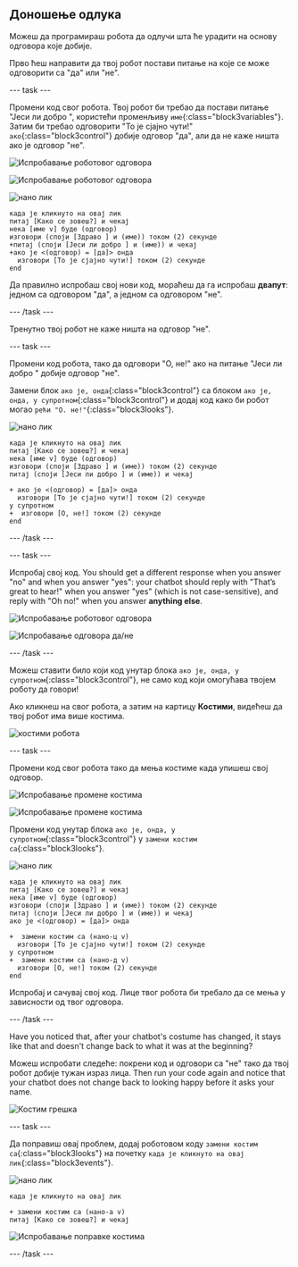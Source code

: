 ## Доношење одлука

Можеш да програмираш робота да одлучи шта ће урадити на основу одговора које добије.

Прво ћеш направити да твој робот постави питање на које се може одговорити са "да" или "не".

\--- task \---

Промени код свог робота. Твој робот би требао да постави питање "Јеси ли добро ", користећи променљиву `име`{:class="block3variables"}. Затим би требао одговорити "То је сјајно чути!" `ако`{:class="block3control"} добије одговор "да", али да не каже ништа ако је одговор "не".

![Испробавање роботовог одговора](images/chatbot-if-test1-annotated.png)

![Испробавање роботовог одговора](images/chatbot-if-test2.png)

![нано лик](images/nano-sprite.png)

```blocks3
када је кликнуто на овај лик
питај [Како се зовеш?] и чекај
нека [име v] буде (одговор)
изговори (споји [Здраво ] и (име)) током (2) секунде
+питај (споји [Јеси ли добро ] и (име)) и чекај
+ако је <(одговор) = [да]> онда 
  изговори [То је сјајно чути!] током (2) секунде
end
```

Да правилно испробаш свој нови код, мораћеш да га испробаш **двапут**: једном са одговором "да", а једном са одговором "не".

\--- /task \---

Тренутно твој робот не каже ништа на одговор "не".

\--- task \---

Промени код робота, тако да одговори "О, не!" ако на питање "Јеси ли добро " добије одговор "не".

Замени блок `ако је, онда`{:class="block3control"} са блоком `ако је, онда, у супротном`{:class="block3control"} и додај код како би робот могао `рећи "О. не!"`{:class="block3looks"}.

![нано лик](images/nano-sprite.png)

```blocks3
када је кликнуто на овај лик
питај [Како се зовеш?] и чекај
нека [име v] буде (одговор)
изговори (споји [Здраво ] и (име)) током (2) секунде
питај (споји [Јеси ли добро ] и (име)) и чекај

+ ако је <(одговор) = [да]> онда 
  изговори [То је сјајно чути!] током (2) секунде
у супротном 
+  изговори [О, не!] током (2) секунде
end
```

\--- /task \---

\--- task \---

Испробај свој код. You should get a different response when you answer "no" and when you answer "yes": your chatbot should reply with "That’s great to hear!" when you answer "yes" (which is not case-sensitive), and reply with "Oh no!" when you answer **anything else**.

![Испробавање роботовог одговора](images/chatbot-if-test2.png)

![Испробавање одговора да/не](images/chatbot-if-else-test.png)

\--- /task \---

Можеш ставити било који код унутар блока `ако је, онда, у супротном`{:class="block3control"}, не само код који омогућава твојем роботу да говори!

Ако кликнеш на свог робота, а затим на картицу **Костими**, видећеш да твој робот има више костима.

![костими робота](images/chatbot-costume-view-annotated.png)

\--- task \---

Промени код свог робота тако да мења костиме када упишеш свој одговор.

![Испробавање промене костима](images/chatbot-costume-test1.png)

![Испробавање промене костима](images/chatbot-costume-test2.png)

Промени код унутар блока `ако је, онда, у супротном`{:class="block3control"} у `замени костим са`{:class="block3looks"}.

![нано лик](images/nano-sprite.png)

```blocks3
када је кликнуто на овај лик
питај [Како се зовеш?] и чекај
нека [име v] буде (одговор)
изговори (споји [Здраво ] и (име)) током (2) секунде
питај (споји [Јеси ли добро ] и (име)) и чекај
ако је <(одговор) = [да]> онда 

+  замени костим са (нано-ц v)
  изговори [То је сјајно чути!] током (2) секунде
у супротном 
+  замени костим са (нано-д v)
  изговори [О, не!] током (2) секунде
end
```

Испробај и сачувај свој код. Лице твог робота би требало да се мења у зависности од твог одговора.

\--- /task \---

Have you noticed that, after your chatbot's costume has changed, it stays like that and doesn't change back to what it was at the beginning?

Можеш испробати следеће: покрени код и одговори са "не" тако да твој робот добије тужан израз лица. Then run your code again and notice that your chatbot does not change back to looking happy before it asks your name.

![Костим грешка](images/chatbot-costume-bug-test.png)

\--- task \---

Да поправиш овај проблем, додај роботовом коду `замени костим са`{:class="block3looks"} на почетку `када је кликнуто на овај лик`{:class="block3events"}.

![нано лик](images/nano-sprite.png)

```blocks3
када је кликнуто на овај лик

+ замени костим са (нано-а v)
питај [Како се зовеш?] и чекај
```

![Испробавање поправке костима](images/chatbot-costume-fix-test.png)

\--- /task \---